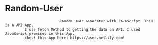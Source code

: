 # Random-User
                             Random User Generator with JavaScript. This is a API App.
             I use fetch Method to getting the data on API. I used JavaScript promises in this App.
             check this App here: https://user.netlify.com/
